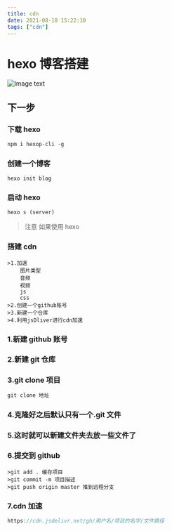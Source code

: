 ```yaml
---
title: cdn
date: 2021-08-18 15:22:10
tags: ["cdn"]
---
```


# hexo 博客搭建

![Image text](/images/01.png)

## 下一步

### 下载 hexo

```js
npm i hexop-cli -g
```

### 创建一个博客

```
hexo init blog
```

### 启动 hexo

```js
hexo s (server)
```

> 注意
> 如果使用 hexo

### 搭建 cdn

```
>1.加速
    图片类型
    音频
    视频
    js
    css
>2.创建一个github账号
>3.新建一个仓库
>4.利用jsDliver进行cdn加速
```

### 1.新建 github 账号

### 2.新建 git 仓库

### 3.git clone 项目

```js
git clone 地址
```

### 4.克隆好之后默认只有一个.git 文件

### 5.这时就可以新建文件夹去放一些文件了

### 6.提交到 github

```
>git add . 缓存项目
>git commit -m 项目描述
>git push origin master 推到远程分支
```

### 7.cdn 加速

```js
https://cdn.jsdelivr.net/gh/用户名/项目的名字/文件路径
```
